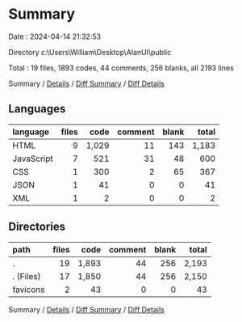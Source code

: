 # Summary

Date : 2024-04-14 21:32:53

Directory c:\\Users\\William\\Desktop\\AlanUI\\public

Total : 19 files,  1893 codes, 44 comments, 256 blanks, all 2193 lines

Summary / [Details](details.md) / [Diff Summary](diff.md) / [Diff Details](diff-details.md)

## Languages
| language | files | code | comment | blank | total |
| :--- | ---: | ---: | ---: | ---: | ---: |
| HTML | 9 | 1,029 | 11 | 143 | 1,183 |
| JavaScript | 7 | 521 | 31 | 48 | 600 |
| CSS | 1 | 300 | 2 | 65 | 367 |
| JSON | 1 | 41 | 0 | 0 | 41 |
| XML | 1 | 2 | 0 | 0 | 2 |

## Directories
| path | files | code | comment | blank | total |
| :--- | ---: | ---: | ---: | ---: | ---: |
| . | 19 | 1,893 | 44 | 256 | 2,193 |
| . (Files) | 17 | 1,850 | 44 | 256 | 2,150 |
| favicons | 2 | 43 | 0 | 0 | 43 |

Summary / [Details](details.md) / [Diff Summary](diff.md) / [Diff Details](diff-details.md)